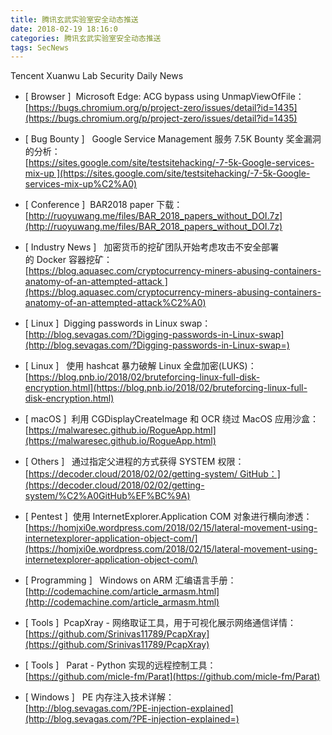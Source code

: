 ```yaml
---
title: 腾讯玄武实验室安全动态推送
date: 2018-02-19 18:16:0
categories: 腾讯玄武实验室安全动态推送
tags: SecNews
---
```


Tencent Xuanwu Lab Security Daily News  
* [ Browser ]  Microsoft Edge: ACG bypass using UnmapViewOfFile：   
[https://bugs.chromium.org/p/project-zero/issues/detail?id=1435](https://bugs.chromium.org/p/project-zero/issues/detail?id=1435)  

* [ Bug Bounty ]   Google Service Management 服务 7.5K Bounty 奖金漏洞的分析：  
[https://sites.google.com/site/testsitehacking/-7-5k-Google-services-mix-up ](https://sites.google.com/site/testsitehacking/-7-5k-Google-services-mix-up%C2%A0)  

* [ Conference ]  BAR2018 paper 下载：   
[http://ruoyuwang.me/files/BAR_2018_papers_without_DOI.7z](http://ruoyuwang.me/files/BAR_2018_papers_without_DOI.7z)  

* [ Industry News ]   加密货币的挖矿团队开始考虑攻击不安全部署的 Docker 容器挖矿：  
[https://blog.aquasec.com/cryptocurrency-miners-abusing-containers-anatomy-of-an-attempted-attack ](https://blog.aquasec.com/cryptocurrency-miners-abusing-containers-anatomy-of-an-attempted-attack%C2%A0)  

* [ Linux ]  Digging passwords in Linux swap：   
[http://blog.sevagas.com/?Digging-passwords-in-Linux-swap](http://blog.sevagas.com/?Digging-passwords-in-Linux-swap=)  

* [ Linux ]   使用 hashcat 暴力破解 Linux 全盘加密(LUKS)：   
[https://blog.pnb.io/2018/02/bruteforcing-linux-full-disk-encryption.html](https://blog.pnb.io/2018/02/bruteforcing-linux-full-disk-encryption.html)  

* [ macOS ]  利用 CGDisplayCreateImage 和 OCR 绕过 MacOS 应用沙盒：   
[https://malwaresec.github.io/RogueApp.html](https://malwaresec.github.io/RogueApp.html)  

* [ Others ]   通过指定父进程的方式获得 SYSTEM 权限：   
[https://decoder.cloud/2018/02/02/getting-system/ GitHub：](https://decoder.cloud/2018/02/02/getting-system/%C2%A0GitHub%EF%BC%9A)  

* [ Pentest ]  使用 InternetExplorer.Application COM 对象进行横向渗透：   
[https://homjxi0e.wordpress.com/2018/02/15/lateral-movement-using-internetexplorer-application-object-com/](https://homjxi0e.wordpress.com/2018/02/15/lateral-movement-using-internetexplorer-application-object-com/)  

* [ Programming ]   Windows on ARM 汇编语言手册：   
[http://codemachine.com/article_armasm.html](http://codemachine.com/article_armasm.html)  

* [ Tools ]  PcapXray - 网络取证工具，用于可视化展示网络通信详情：   
[https://github.com/Srinivas11789/PcapXray](https://github.com/Srinivas11789/PcapXray)  

* [ Tools ]   Parat - Python 实现的远程控制工具：   
[https://github.com/micle-fm/Parat](https://github.com/micle-fm/Parat)  

* [ Windows ]   PE 内存注入技术详解：   
[http://blog.sevagas.com/?PE-injection-explained](http://blog.sevagas.com/?PE-injection-explained=)  

